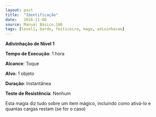 ```yaml
---
layout: post
title:  "Identificação"
date:   2016-11-08
source: Manual Básico.186
tags: [level1, bardo, feiticeiro, mago, adivinhacao]
---
```


**Adivinhação de Nível 1**

**Tempo de Execução**: 1 hora

**Alcance**: Toque

**Alvo**: 1 objeto

**Duração**: Instantânea

**Teste de Resistência**: Nenhum

Esta magia diz tudo sobre um item mágico, incluindo como ativá-lo e quantas cargas restam (se for o caso)